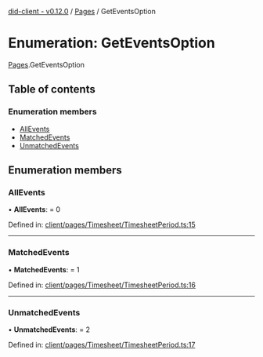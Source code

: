 [did-client - v0.12.0](../README.md) / [Pages](../modules/pages.md) / GetEventsOption

# Enumeration: GetEventsOption

[Pages](../modules/pages.md).GetEventsOption

## Table of contents

### Enumeration members

- [AllEvents](pages.geteventsoption.md#allevents)
- [MatchedEvents](pages.geteventsoption.md#matchedevents)
- [UnmatchedEvents](pages.geteventsoption.md#unmatchedevents)

## Enumeration members

### AllEvents

• **AllEvents**: = 0

Defined in: [client/pages/Timesheet/TimesheetPeriod.ts:15](https://github.com/Puzzlepart/did/blob/dev/client/pages/Timesheet/TimesheetPeriod.ts#L15)

___

### MatchedEvents

• **MatchedEvents**: = 1

Defined in: [client/pages/Timesheet/TimesheetPeriod.ts:16](https://github.com/Puzzlepart/did/blob/dev/client/pages/Timesheet/TimesheetPeriod.ts#L16)

___

### UnmatchedEvents

• **UnmatchedEvents**: = 2

Defined in: [client/pages/Timesheet/TimesheetPeriod.ts:17](https://github.com/Puzzlepart/did/blob/dev/client/pages/Timesheet/TimesheetPeriod.ts#L17)
